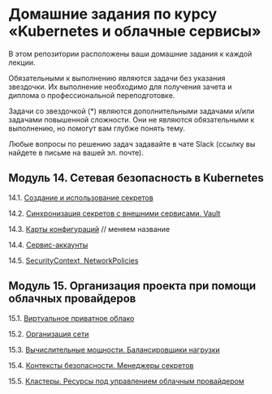 # Домашние задания по курсу «Kubernetes и облачные сервисы»

В этом репозитории расположены ваши домашние задания к каждой лекции. 

Обязательными к выполнению являются задачи без указания звездочки. Их выполнение необходимо для получения зачета и диплома о профессиональной переподготовке.

Задачи со звездочкой (*) являются дополнительными задачами и/или задачами повышенной сложности. Они не являются обязательными к выполнению, но помогут вам глубже понять тему.

Любые вопросы по решению задач задавайте в чате Slack (ссылку вы найдете в письме на вашей эл. почте).

## Модуль 14. Сетевая безопасность в Kubernetes

14.1. [Создание и использование секретов]()

14.2. [Синхронизация секретов с внешними сервисами. Vault]()

14.3. [Карты конфигураций]() // меняем название

14.4. [Сервис-аккаунты]()

14.5. [SecurityContext, NetworkPolicies]()


## Модуль 15. Организация проекта при помощи облачных провайдеров

15.1. [Виртуальное приватное облако]()

15.2. [Организация сети]()

15.3. [Вычислительные мощности. Балансировщики нагрузки]()

15.4. [Контексты безопасности. Менеджеры секретов]()

15.5. [Кластеры. Ресурсы под управлением облачным провайдером]()
